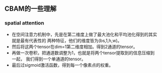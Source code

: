 ## CBAM的一些理解

### spatial attention

* 在空间注意力机制中，先是在第二维度上做了最大池化和平均池化得到的其实就是最有代表性的
  两种特征，他们的维度皆为(bs,1,h,w)。
* 然后将这两个tensor在dim=1第二维度相加。得到2通道的tensor。
* 再做一次卷积，把通道数调整为1，也就是将两个tensor提取到的信息压缩到一起，
  我们得到一个单通道的tensor。
* 最后过sigmoid激活函数，得到每一个像素点的权重。


